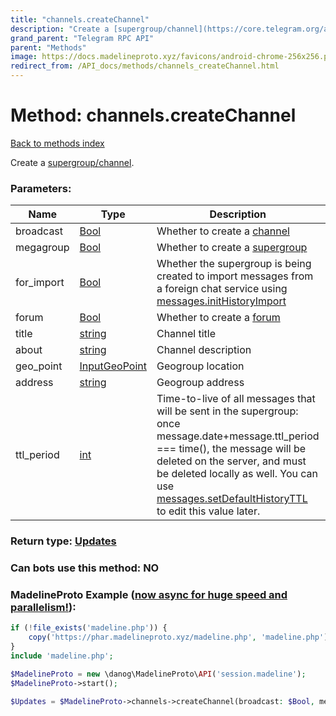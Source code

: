 ```yaml
---
title: "channels.createChannel"
description: "Create a [supergroup/channel](https://core.telegram.org/api/channel)."
grand_parent: "Telegram RPC API"
parent: "Methods"
image: https://docs.madelineproto.xyz/favicons/android-chrome-256x256.png
redirect_from: /API_docs/methods/channels_createChannel.html
---
```

# Method: channels.createChannel
[Back to methods index](index.html)



Create a [supergroup/channel](https://core.telegram.org/api/channel).

### Parameters:

| Name     |    Type       | Description | Required |
|----------|---------------|-------------|----------|
|broadcast|[Bool](/API_docs/types/Bool.html) | Whether to create a [channel](https://core.telegram.org/api/channel) | Optional|
|megagroup|[Bool](/API_docs/types/Bool.html) | Whether to create a [supergroup](https://core.telegram.org/api/channel) | Optional|
|for\_import|[Bool](/API_docs/types/Bool.html) | Whether the supergroup is being created to import messages from a foreign chat service using [messages.initHistoryImport](../methods/messages.initHistoryImport.html) | Optional|
|forum|[Bool](/API_docs/types/Bool.html) | Whether to create a [forum](https://core.telegram.org/api/forum) | Optional|
|title|[string](/API_docs/types/string.html) | Channel title | Optional|
|about|[string](/API_docs/types/string.html) | Channel description | Optional|
|geo\_point|[InputGeoPoint](/API_docs/types/InputGeoPoint.html) | Geogroup location | Optional|
|address|[string](/API_docs/types/string.html) | Geogroup address | Optional|
|ttl\_period|[int](/API_docs/types/int.html) | Time-to-live of all messages that will be sent in the supergroup: once message.date+message.ttl\_period === time(), the message will be deleted on the server, and must be deleted locally as well. You can use [messages.setDefaultHistoryTTL](../methods/messages.setDefaultHistoryTTL.html) to edit this value later. | Optional|


### Return type: [Updates](/API_docs/types/Updates.html)

### Can bots use this method: **NO**


### MadelineProto Example ([now async for huge speed and parallelism!](https://docs.madelineproto.xyz/docs/ASYNC.html)):


```php
if (!file_exists('madeline.php')) {
    copy('https://phar.madelineproto.xyz/madeline.php', 'madeline.php');
}
include 'madeline.php';

$MadelineProto = new \danog\MadelineProto\API('session.madeline');
$MadelineProto->start();

$Updates = $MadelineProto->channels->createChannel(broadcast: $Bool, megagroup: $Bool, for_import: $Bool, forum: $Bool, title: 'string', about: 'string', geo_point: $InputGeoPoint, address: 'string', ttl_period: $int, );
```


